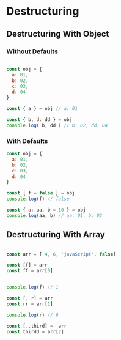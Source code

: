 # Destructuring

## Destructuring With Object

### Without Defaults

```js

const obj = {
  a: 01,
  b: 02,
  c: 03,
  d: 04
}

const { a } = obj // a: 01

const { b, d: dd } = obj 
console.log( b, dd ) // b: 02, dd: 04

```
### With Defaults

```js
const obj = {
  a: 01,
  b: 02,
  c: 03,
  d: 04
}

const { f = false } = obj
console.log(f) // false

const { a: aa, b = 10 } = obj
console.log(aa, b) // aa: 01, b: 02

```

## Destructuring With Array

```js

const arr = [ 4, 6, 'javaScript', false]

const [f] = arr
const ff = arr[0]


console.log(f) // 1

const [, r] = arr
const rr = arr[1] 

console.log(r) // 6

const [,,third] =  arr
const thirdd = arr[2] 

```